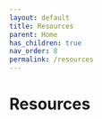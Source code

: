 ```yaml
---
layout: default
title: Resources
parent: Home
has_children: true
nav_order: 8
permalink: /resources
---
```


# Resources
